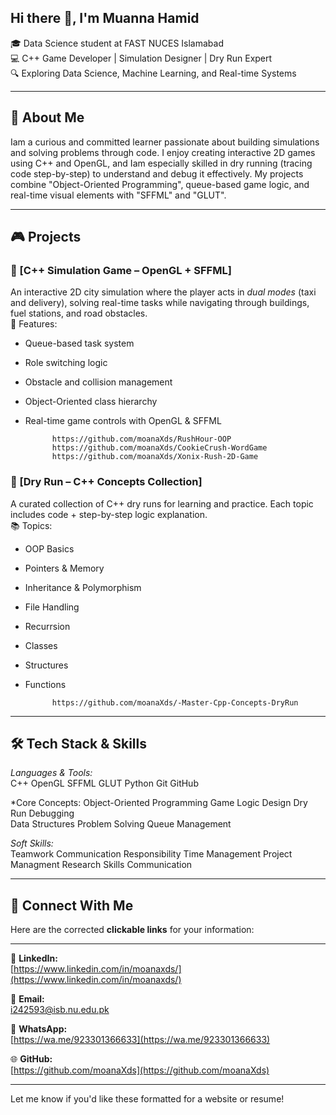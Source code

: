## Hi there 👋, I'm Muanna Hamid

🎓 Data Science student at FAST NUCES Islamabad  
💻 C++ Game Developer | Simulation Designer | Dry Run Expert  
🔍 Exploring Data Science, Machine Learning, and Real-time Systems

---

## 🚀 About Me

Iam a curious and committed learner passionate about building simulations and solving problems through code. I enjoy creating interactive 2D games using C++ and OpenGL, and Iam especially skilled in dry running (tracing code step-by-step) to understand and debug it effectively. My projects combine "Object-Oriented Programming", queue-based game logic, and real-time visual elements with "SFFML" and "GLUT".

---

## 🎮 Projects

### 🔹 [C++ Simulation Game – OpenGL + SFFML]
An interactive 2D city simulation where the player acts in *dual modes* (taxi and delivery), solving real-time tasks while navigating through buildings, fuel stations, and road obstacles.  
🧠 Features:
- Queue-based task system  
- Role switching logic  
- Obstacle and collision management  
- Object-Oriented class hierarchy  
- Real-time game controls with OpenGL & SFFML

            https://github.com/moanaXds/RushHour-OOP
            https://github.com/moanaXds/CookieCrush-WordGame
            https://github.com/moanaXds/Xonix-Rush-2D-Game

### 🔹 [Dry Run – C++ Concepts Collection]
A curated collection of C++ dry runs for learning and practice. Each topic includes code + step-by-step logic explanation.  
📚 Topics:
- OOP Basics  
- Pointers & Memory  
- Inheritance & Polymorphism  
- File Handling
- Recurrsion
- Classes
- Structures
- Functions

            https://github.com/moanaXds/-Master-Cpp-Concepts-DryRun

---

## 🛠️ Tech Stack & Skills

*Languages & Tools:*  
C++ OpenGL SFFML GLUT Python Git GitHub  

*Core Concepts:
Object-Oriented Programming Game Logic Design Dry Run Debugging  
Data Structures Problem Solving Queue Management  

*Soft Skills:*  
Teamwork Communication Responsibility Time Management
Project Managment
Research Skills
Communication

---

## 🔗 Connect With Me

Here are the corrected **clickable links** for your information:

---

🔗 **LinkedIn:**  
[https://www.linkedin.com/in/moanaxds/](https://www.linkedin.com/in/moanaxds/)

📧 **Email:**  
[i242593@isb.nu.edu.pk](mailto:i242593@isb.nu.edu.pk)

💬 **WhatsApp:**  
[https://wa.me/923301366633](https://wa.me/923301366633)

🌐 **GitHub:**  
[https://github.com/moanaXds](https://github.com/moanaXds)

---

Let me know if you'd like these formatted for a website or resume!

<!--
**moanaXds/moanaXds** is a ✨ _special_ ✨ repository because its `README.md` (this file) appears on your GitHub profile.

Here are some ideas to get you started:

- 🔭 I’m currently working on ...
- 🌱 I’m currently learning ...
- 👯 I’m looking to collaborate on ...
- 🤔 I’m looking for help with ...
- Ask me about ...
- 📫 How to reach me: ...
- 😄 Pronouns: ...
- ⚡ Fun fact: ...
-->
